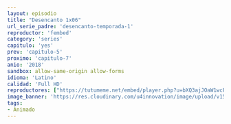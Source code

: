 ```yaml
---
layout: episodio
title: "Desencanto 1x06"
url_serie_padre: 'desencanto-temporada-1'
reproductor: 'fembed'
category: 'series'
capitulo: 'yes'
prev: 'capitulo-5'
proximo: 'capitulo-7'
anio: '2018'
sandbox: allow-same-origin allow-forms
idioma: 'Latino'
calidad: 'Full HD'
reproductores: ["https://tutumeme.net/embed/player.php?u=bXQ3ajJOaW1wcFRGcEs2VW5XRGExTlRPMytmUnc3bHVwcWhoenVIUjI5SHF5TlNwc0taaG1jN2gwZHZSNTlIRHVhV2tZWitkNUtDVDNOL1ZvYW1rYjJabG9xVT0&s=&fondo=https%3A%2F%2Fwww.pelisplay.tv%2Fstorage%2Fimagenes%2Fextras%2F4hnouQjsyPS9f7SI1zrRdPfbZdC.jpg"]
image_banner: 'https://res.cloudinary.com/u4innovation/image/upload/v1560736048/final-space-banner-min_fxzmcc.jpg'
tags:
- Animado
---
```













